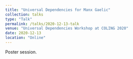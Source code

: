 ```yaml
---
title: "Universal Dependencies for Manx Gaelic"
collection: talks
type: "Talk"
permalink: /talks/2020-12-13-talk
venue: "Universal Dependencies Workshop at COLING 2020"
date: 2020-12-13
location: "Online"
---
```


Poster session.
